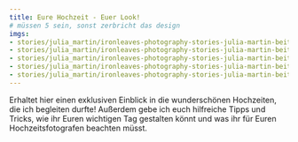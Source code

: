 ```yaml
---
title: Eure Hochzeit - Euer Look!
# müssen 5 sein, sonst zerbricht das design
imgs:
- stories/julia_martin/ironleaves-photography-stories-julia-martin-beitrag-ablauf-dom-urban-brautpaarshooting.jpg
- stories/julia_martin/ironleaves-photography-stories-julia-martin-beitrag-ablauf-dom-urban-brautpaarshooting.jpg
- stories/julia_martin/ironleaves-photography-stories-julia-martin-beitrag-ablauf-dom-urban-brautpaarshooting.jpg
- stories/julia_martin/ironleaves-photography-stories-julia-martin-beitrag-ablauf-dom-urban-brautpaarshooting.jpg
- stories/julia_martin/ironleaves-photography-stories-julia-martin-beitrag-ablauf-dom-urban-brautpaarshooting.jpg
---
```

Erhaltet hier einen exklusiven Einblick in die wunderschönen Hochzeiten, die ich begleiten
durfte! Außerdem gebe ich euch hilfreiche Tipps und Tricks, wie ihr Euren wichtigen Tag
gestalten könnt und was ihr für Euren Hochzeitsfotografen beachten müsst.
